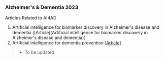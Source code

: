 ### Alzheimer's & Dementia 2023
Articles Related to AI4AD
1. Artificial intelligence for biomarker discovery in Alzheimer's disease and dementia [[Article](Artificial intelligence for biomarker discovery in Alzheimer's disease and dementia)]
2. Artificial intelligence for dementia prevention [[Article](https://alz-journals.onlinelibrary.wiley.com/doi/full/10.1002/alz.13463)]
> * To be updated.
